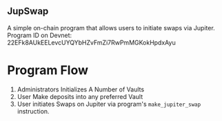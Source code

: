 ## JupSwap

A simple on-chain program that allows users to initiate swaps via Jupiter. 
Program ID on Devnet: 22EFk8AUkEELevcUYQYbHZvFmZi7RwPmMGKokHpdxAyu

# Program Flow
1. Administrators Initializes A Number of Vaults 
2. User Make deposits into any preferred Vault
3. User initiates Swaps on Jupiter via program's `make_jupiter_swap` instruction.
